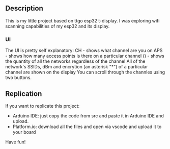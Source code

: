 ## Description
This is my little project based on ttgo esp32 t-display. I was exploring wifi scanning capabilities of my esp32 and its display.
### UI
The UI is pretty self explanatory:
  CH - shows what channel are you on
  APS - shows how many access points is there on a particular channel
  () - shows the quantity of all the networks regardless of the channel
  All of the network's SSIDs, dBm and encrytion (an asterisk "*") of a particular channel are shown on the display
  You can scroll through the channles using two buttons.
## Replication
If you want to replicate this project:
- Arduino IDE: just copy the code from src and paste it in Arduino IDE and upload.
- Platform.io: download all the files and open via vscode and upload it to your board

Have fun!
